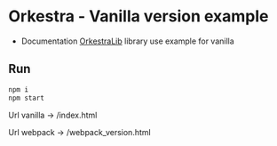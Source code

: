 # Orkestra - Vanilla version example

- Documentation [OrkestraLib](https://github.com/itamayo/orkestraLib) library use example for vanilla


## Run

```bash
npm i
npm start

```
Url vanilla -> /index.html

Url webpack -> /webpack_version.html

